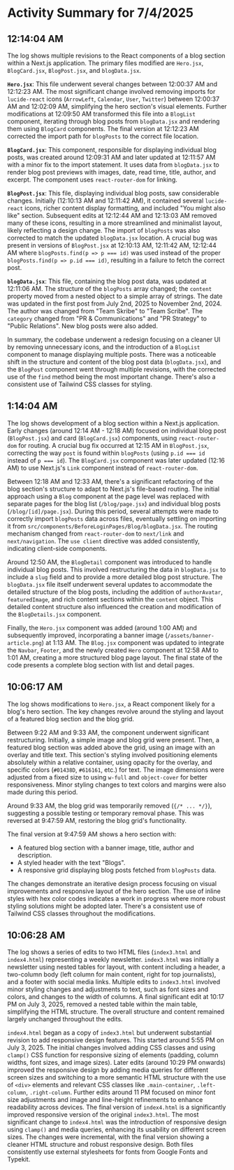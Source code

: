 # Activity Summary for 7/4/2025

## 12:14:04 AM
The log shows multiple revisions to the React components of a blog section within a Next.js application.  The primary files modified are `Hero.jsx`, `BlogCard.jsx`, `BlogPost.jsx`, and `blogData.jsx`.

**`Hero.jsx`**: This file underwent several changes between 12:00:37 AM and 12:12:23 AM.  The most significant change involved removing imports for `lucide-react` icons (`ArrowLeft`, `Calendar`, `User`, `Twitter`) between 12:00:37 AM and 12:02:09 AM, simplifying the hero section's visual elements. Further modifications at 12:09:50 AM transformed this file into a `BlogList` component, iterating through blog posts from `blogData.jsx` and rendering them using `BlogCard` components. The final version at 12:12:23 AM corrected the import path for `blogPosts` to the correct file location.

**`BlogCard.jsx`**: This component, responsible for displaying individual blog posts, was created around 12:09:31 AM and later updated at 12:11:57 AM with a minor fix to the import statement. It uses data from `blogData.jsx` to render blog post previews with images, date, read time, title, author, and excerpt.  The component uses `react-router-dom` for linking.

**`BlogPost.jsx`**: This file, displaying individual blog posts, saw considerable changes.  Initially (12:10:13 AM and 12:11:42 AM), it contained several `lucide-react` icons, richer content display formatting, and included "You might also like" section. Subsequent edits at 12:12:44 AM and 12:13:03 AM removed many of these icons, resulting in a more streamlined and minimalist layout, likely reflecting a design change.  The import of `blogPosts` was also corrected to match the updated `blogData.jsx` location. A crucial bug was present in versions of `BlogPost.jsx` at 12:10:13 AM, 12:11:42 AM, 12:12:44 AM where `blogPosts.find(p => p === id)` was used instead of the proper `blogPosts.find(p => p.id === id)`, resulting in a failure to fetch the correct post.

**`blogData.jsx`**:  This file, containing the blog post data, was updated at 12:11:06 AM.  The structure of the `blogPosts` array changed; the `content` property moved from a nested object to a simple array of strings.  The date was updated in the first post from July 2nd, 2025 to November 2nd, 2024.  The author was changed from "Team Skribe" to "Team Scribe". The `category` changed from "PR & Communications" and "PR Strategy" to "Public Relations".  New blog posts were also added.

In summary, the codebase underwent a redesign focusing on a cleaner UI by removing unnecessary icons, and the introduction of a `BlogList` component to manage displaying multiple posts.  There was a noticeable shift in the structure and content of the blog post data (`blogData.jsx`), and the `BlogPost` component went through multiple revisions, with the corrected use of the `find` method being the most important change.  There's also a consistent use of Tailwind CSS classes for styling.


## 1:14:04 AM
The log shows development of a blog section within a Next.js application.  Early changes (around 12:14 AM - 12:18 AM) focused on individual blog post (`BlogPost.jsx`) and card (`BlogCard.jsx`) components, using `react-router-dom` for routing.  A crucial bug fix occurred at 12:15 AM in `BlogPost.jsx`, correcting the way `post` is found within `blogPosts` (using `p.id === id` instead of `p === id`). The `BlogCard.jsx` component was later updated (12:16 AM) to use Next.js's `Link` component instead of `react-router-dom`.

Between 12:18 AM and 12:33 AM, there's a significant refactoring of the blog section's structure to adapt to Next.js's file-based routing. The initial approach using a `Blog` component at the page level was replaced with separate pages for the blog list (`/blog/page.jsx`) and individual blog posts (`/blog/[id]/page.jsx`).  During this period, several attempts were made to correctly import `blogPosts` data across files, eventually settling on importing it from `src/components/BeforeLoginPages/Blog/blogData.jsx`.  The routing mechanism changed from `react-router-dom` to `next/link` and `next/navigation`. The `use client` directive was added consistently, indicating client-side components.

Around 12:50 AM, the `BlogDetail` component was introduced to handle individual blog posts. This involved restructuring the data in `blogData.jsx` to include a `slug` field and to provide a more detailed blog post structure.  The `blogData.jsx` file itself underwent several updates to accommodate the detailed structure of the blog posts, including the addition of `authorAvatar`, `featuredImage`, and rich content sections within the `content` object.  This detailed content structure also influenced the creation and modification of the `BlogDetails.jsx` component.

Finally, the `Hero.jsx` component was added (around 1:00 AM) and subsequently improved, incorporating a banner image (`/assets/banner-article.png`) at 1:13 AM. The `Blog.jsx` component was updated to integrate the `Navbar`, `Footer`, and the newly created `Hero` component at 12:58 AM to 1:01 AM, creating a more structured blog page layout.  The final state of the code presents a complete blog section with list and detail pages.


## 10:06:17 AM
The log shows modifications to `Hero.jsx`, a React component likely for a blog's hero section.  The key changes revolve around the styling and layout of a featured blog section and the blog grid.

Between 9:22 AM and 9:33 AM, the component underwent significant restructuring.  Initially, a simple image and blog grid were present. Then, a featured blog section was added above the grid, using an image with an overlay and title text.  This section's styling involved positioning elements absolutely within a relative container, using opacity for the overlay, and specific colors (`#01438D`, `#616161`, etc.) for text. The image dimensions were adjusted from a fixed size to using `w-full` and `object-cover` for better responsiveness.  Minor styling changes to text colors and margins were also made during this period.

Around 9:33 AM, the blog grid was temporarily removed (`{/* ... */}`), suggesting a possible testing or temporary removal phase.  This was reversed at 9:47:59 AM, restoring the blog grid's functionality.

The final version at 9:47:59 AM shows a hero section with:
* A featured blog section with a banner image, title, author and description.
* A styled header with the text "Blogs".
* A responsive grid displaying blog posts fetched from `blogPosts` data.

The changes demonstrate an iterative design process focusing on visual improvements and responsive layout of the hero section. The use of inline styles with hex color codes indicates a work in progress where more robust styling solutions might be adopted later.  There's a consistent use of Tailwind CSS classes throughout the modifications.


## 10:06:28 AM
The log shows a series of edits to two HTML files (`index3.html` and `index4.html`) representing a weekly newsletter.  `index3.html` was initially a newsletter using nested tables for layout, with content including a header, a two-column body (left column for main content, right for top journalists), and a footer with social media links.  Multiple edits to `index3.html` involved minor styling changes and adjustments to text, such as font sizes and colors,  and changes to the width of columns. A final significant edit at 10:17 PM on July 3, 2025, removed a nested table within the main table, simplifying the HTML structure.  The overall structure and content remained largely unchanged throughout the edits.

`index4.html`  began as a copy of  `index3.html` but underwent substantial revision to add responsive design features. This started around 5:55 PM on July 3, 2025. The initial changes involved adding CSS classes and using `clamp()` CSS function for responsive sizing of elements (padding, column widths, font sizes, and image sizes). Later edits (around 10:29 PM onwards) improved the responsive design by adding media queries for different screen sizes and switching to a more semantic HTML structure with the use of `<div>` elements and relevant CSS classes like `.main-container`, `.left-column`, `.right-column`.  Further edits around 11 PM focused on minor font size adjustments and image and line-height refinements to enhance readability across devices. The final version of `index4.html` is a significantly improved responsive version of the original `index3.html`.  The most significant change to `index4.html` was the introduction of responsive design using `clamp()` and media queries, enhancing its usability on different screen sizes.  The changes were incremental, with the final version showing a cleaner HTML structure and robust responsive design.  Both files consistently use external stylesheets for fonts from Google Fonts and Typekit.
